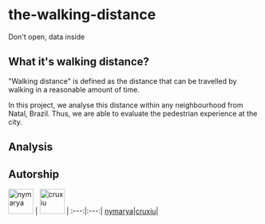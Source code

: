 # the-walking-distance
Don't open, data inside


## What it's walking distance?
"Walking distance" is defined as the distance that can be travelled by walking in a reasonable amount of time. 

In this project, we analyse this distance within any neighbourhood from Natal, Brazil. Thus, we are able to evaluate the pedestrian experience at the city.

## Analysis

## Autorship
[<img alt="nymarya" src="https://avatars1.githubusercontent.com/u/23341788?v=2&s=50" width=50>](https://github.com/nymarya) |
[<img alt="cruxiu"  src="https://avatars3.githubusercontent.com/u/19611403?v=2&s=50" width=50>](https://github.com/anunciado) |
:---:|:---:|
[nymarya](https://github.com/nymarya)|[cruxiu](https://github.com/anunciado)|
